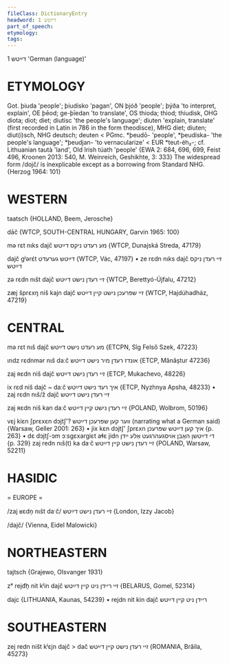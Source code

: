 ```yaml
---
fileClass: DictionaryEntry
headword: דײַטש 1
part_of_speech: 
etymology: 
tags: 
---
```

דײַטש 1
'German (language)'

ETYMOLOGY
===========
Got. þiuda 'people'; þiudisko 'pagan', ON þjóð 'people'; þýða 'to interpret, explain', OE þēod; ge-þīedan 'to translate', OS thioda; thiod; thiudisk, OHG diota; diot; diet; diutisc 'the people's language'; diuten 'explain, translate' (first recorded in Latin in 786 in the form theodisce), MHG diet; diuten; diut(i)sch, NHG deutsch; deuten < PGmc. *þeudō- 'people', *þeudiska- 'the people's language'; *þeudjan- 'to vernacularize' < EUR *teut-éh₂-; cf. Lithuanian tautà 'land', Old Irish túath 'people'
{EWA 2: 684, 696, 699, Feist 496, Kroonen 2013: 540, M. Weinreich, Geshikhte, 3: 333}
The widespread form /dojč/ is inexplicable except as a borrowing from Standard NHG.
{Herzog 1964: 101}

WESTERN
========

taatsch {HOLLAND, Beem, Jerosche}

dāč {WTCP, SOUTH-CENTRAL HUNGARY, Garvin 1965: 100}

mə rɛt nɩks dajč מע רעדט ניקס דײַטש {WTCP, Dunajská Streda, 47179}

dajč gʲərɛ́t דײַטש גערעדט {WTCP, Vác, 47197}
	•	ze rɛdn nɩks dajč זיי רעדן ניקס דײַטש

zə rɛdn nɩšt dajč זיי רעדן נישט דײַטש {WTCP, Berettyó-Újfalu, 47212}

zæj šprɛxŋ niš kajn dajč זיי שפּרעכן נישט קיין דײַטש {WTCP, Hajdúhadház, 47219}

CENTRAL
========

mə rɛt nɩš dajč מע רעדט נישט דײַטש {ETCPN, Sîg Felső Szek, 47223}

ɩndz rɛdnmər nɩš daːč אונדז רעדן מיר נישט דײַטש {ETCP, Mănăștur 47236}

zaj ʀɛdn niš dajč זיי רעדן נישט דײַטש {ETCP, Mukachevo, 48226}

ix rɛd niš dajč ~ daːč איך רעד נישט דײַטש {ETCP, Nyzhnya Apsha, 48233}
	•	zaj rɛdn nɩš/ž dajč זיי רעדן נישט דײַטש

zaj ʀɛdn niš kan daːč זיי רעדן נישט קיין דײַטש {POLAND, Wolbrom, 50196}

vɛj kiɛn ʃprɛxɛn dɔjtʃ'? ווער קען שפּרעכן דײַטש (narrating what a German said) {Warsaw, Geller 2001: 263}
	•	jix kɛn dɔjtʃ' ʃprɛxn איך קען דײַטש שפּרעכן {p. 263}
	•	dɛ dɔjtʃ-ɔm ɔːsgɛxargiɛt aɬɛ jidn די דײַטשן האָבן אויסגעהרגעט אַלע ייִדן {p. 329}
zaj redn nɩš(t) ka daˑč זיי רעדן נישט קיין דײַטש {POLAND, Warsaw, 52211}

HASIDIC
=======
= EUROPE = 

/zaj ʁɛdn̩ nɩšt daˑč/ זיי רעדן נישט דײַטש {London, Izzy Jacob}

/dajč/ {Vienna, Eidel Malowicki}

NORTHEASTERN
==============

tajtsch {Grajewo, Olsvanger 1931}

zᵉ rejd͡n̩ nit kʲin dajč זיי ריידן ניט קיין דײַטש {BELARUS, Gomel, 52314}

dajc {LITHUANIA, Kaunas, 54239}
	•	rejdn nit kin dajč ריידן ניט קיין דײַטש

SOUTHEASTERN
==============

zej redn ništ kʲɛjn dajč > dač זיי רעדן נישט קיין דײַטש {ROMANIA, Brăila, 45273}